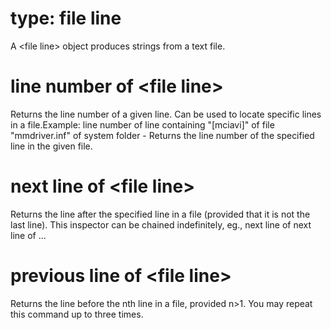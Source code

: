 # type: file line

A &lt;file line&gt; object produces strings from a text file.

# line number of &lt;file line&gt;

Returns the line number of a given line. Can be used to locate specific lines in a file.Example:  line number of line containing &quot;[mciavi]&quot; of file &quot;mmdriver.inf&quot; of system folder - Returns the line number of the specified line in the given file.

# next line of &lt;file line&gt;

Returns the line after the specified line in a file (provided that it is not the last line). This inspector can be chained indefinitely, eg., next line of next line of ...

# previous line of &lt;file line&gt;

Returns the line before the nth line in a file, provided n&gt;1. You may repeat this command up to three times.
